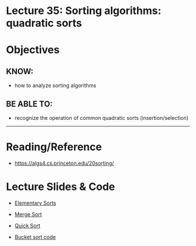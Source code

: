 # Lecture 35: Sorting algorithms: quadratic sorts

# Objectives

## KNOW:
- how to analyze sorting algorithms
  
## BE ABLE TO:
- recognize the operation of common quadratic sorts (insertion/selection)


---
# Reading/Reference

- https://algs4.cs.princeton.edu/20sorting/


# Lecture Slides & Code

- [Elementary Sorts](https://algs4.cs.princeton.edu/lectures/keynote/21ElementarySorts.pdf)
- [Merge Sort](https://algs4.cs.princeton.edu/lectures/keynote/22Mergesort.pdf)
- [Quick Sort](https://algs4.cs.princeton.edu/lectures/keynote/23Quicksort.pdf)

- [Bucket sort code](BucketSort.java)



